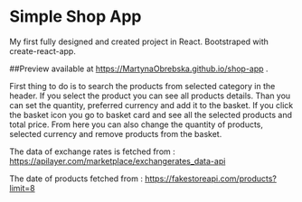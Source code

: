 # Simple Shop App

My first fully designed and created project in React. Bootstraped with create-react-app.

##Preview available at https://MartynaObrebska.github.io/shop-app .

First thing to do is to search the products from selected category in the header. If you select the product you can see all products details. 
Than you can set the quantity, preferred currency and add it to the basket.
If you click the basket icon you go to basket card and see all the selected products and total price. From here you can also change the quantity of products, selected currency and remove products from the basket.

The data of exchange rates is fetched from : https://apilayer.com/marketplace/exchangerates_data-api

The date of products fetched from : 
https://fakestoreapi.com/products?limit=8
